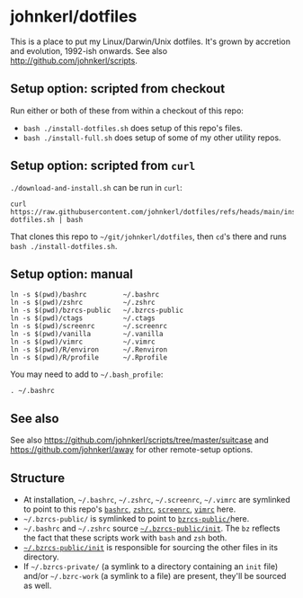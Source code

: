 # johnkerl/dotfiles

This is a place to put my Linux/Darwin/Unix dotfiles. It's grown by accretion and evolution,
1992-ish onwards.  See also http://github.com/johnkerl/scripts.

## Setup option: scripted from checkout

Run either or both of these from within a checkout of this repo:

* `bash ./install-dotfiles.sh` does setup of this repo's files.
* `bash ./install-full.sh` does setup of some of my other utility repos.

## Setup option: scripted from `curl`

`./download-and-install.sh` can be run in `curl`:

```
curl https://raw.githubusercontent.com/johnkerl/dotfiles/refs/heads/main/install-dotfiles.sh | bash
```

That clones this repo to `~/git/johnkerl/dotfiles`, then `cd`'s there and runs `bash
./install-dotfiles.sh`.

## Setup option: manual

```
ln -s $(pwd)/bashrc         ~/.bashrc
ln -s $(pwd)/zshrc          ~/.zshrc
ln -s $(pwd)/bzrcs-public   ~/.bzrcs-public
ln -s $(pwd)/ctags          ~/.ctags
ln -s $(pwd)/screenrc       ~/.screenrc
ln -s $(pwd)/vanilla        ~/.vanilla
ln -s $(pwd)/vimrc          ~/.vimrc
ln -s $(pwd)/R/environ      ~/.Renviron
ln -s $(pwd)/R/profile      ~/.Rprofile
```

You may need to add to `~/.bash_profile`:

```
. ~/.bashrc
```

## See also

See also https://github.com/johnkerl/scripts/tree/master/suitcase and
https://github.com/johnkerl/away for other remote-setup options.

## Structure

* At installation, `~/.bashrc`, `~/.zshrc`, `~/.screenrc`, `~/.vimrc` are symlinked to point to this repo's [`bashrc`](./bashrc), [`zshrc`](./zshrc), [`screenrc`](./screenrc), [`vimrc`](./vimrc) here.
* `~/.bzrcs-public/` is symlinked to point to [`bzrcs-public/`](./bzrcs-public/)here.
* `~/.bashrc` and `~/.zshrc` source [`~/.bzrcs-public/init`](./bzrcs-public/init). The `bz` reflects the fact that these scripts work with `bash` and `zsh` both.
* [`~/.bzrcs-public/init`](./bzrcs-public/init) is responsible for sourcing the other files in its directory.
* If `~/.bzrcs-private/` (a symlink to a directory containing an `init` file) and/or
  `~/.bzrc-work` (a symlink to a file) are present, they'll be sourced as well.
